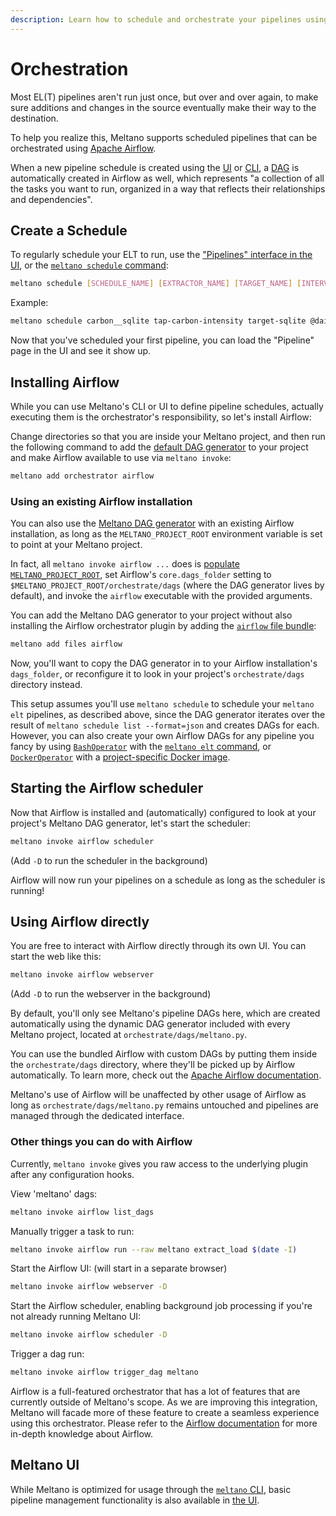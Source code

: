```yaml
---
description: Learn how to schedule and orchestrate your pipelines using Meltano and Airflow.
---
```


# Orchestration

Most EL(T) pipelines aren't run just once, but over and over again, to make sure additions and changes in the source eventually make their way to the destination.

To help you realize this, Meltano supports scheduled pipelines that can be orchestrated using [Apache Airflow](https://airflow.apache.org/).

When a new pipeline schedule is created using the [UI](/docs/ui.html) or [CLI](/docs/command-line-interface.html#schedule), a [DAG](https://airflow.apache.org/concepts.html#dags) is automatically created in Airflow as well, which represents "a collection of all the tasks you want to run, organized in a way that reflects their relationships and dependencies".

## Create a Schedule

To regularly schedule your ELT to run, use the ["Pipelines" interface in the UI](/docs/ui.html#pipeline-management), or the [`meltano schedule`  command](/docs/command-line-interface.html#schedule):

```bash
meltano schedule [SCHEDULE_NAME] [EXTRACTOR_NAME] [TARGET_NAME] [INTERVAL]
```

Example:

```bash
meltano schedule carbon__sqlite tap-carbon-intensity target-sqlite @daily
```

Now that you've scheduled your first pipeline, you can load the "Pipeline" page in the UI and see it show up.

## Installing Airflow

While you can use Meltano's CLI or UI to define pipeline schedules,
actually executing them is the orchestrator's responsibility, so let's install Airflow:

Change directories so that you are inside your Meltano project,
and then run the following command to add the
[default DAG generator](https://gitlab.com/meltano/files-airflow/-/blob/master/bundle/orchestrate/dags/meltano.py)
to your project and make Airflow available to use via `meltano invoke`:

```bash
meltano add orchestrator airflow
```

### Using an existing Airflow installation

You can also use the [Meltano DAG generator](https://gitlab.com/meltano/files-airflow/-/blob/master/bundle/orchestrate/dags/meltano.py)
with an existing Airflow installation, as long as the `MELTANO_PROJECT_ROOT` environment variable is set to point at your Meltano project.

In fact, all `meltano invoke airflow ...` does is [populate `MELTANO_PROJECT_ROOT`](/docs/configuration.html#accessing-from-plugins),
set Airflow's `core.dags_folder` setting to `$MELTANO_PROJECT_ROOT/orchestrate/dags` (where the DAG generator lives by default),
and invoke the `airflow` executable with the provided arguments.

You can add the Meltano DAG generator to your project without also installing the Airflow orchestrator plugin by adding the [`airflow` file bundle](https://gitlab.com/meltano/files-airflow):

```bash
meltano add files airflow
```

Now, you'll want to copy the DAG generator in to your Airflow installation's `dags_folder`,
or reconfigure it to look in your project's `orchestrate/dags` directory instead.

This setup assumes you'll use `meltano schedule` to schedule your `meltano elt`
pipelines, as described above, since the DAG generator iterates over the result of
`meltano schedule list --format=json` and creates DAGs for each.
However, you can also create your own Airflow DAGs for any pipeline you fancy
by using [`BashOperator`](https://airflow.apache.org/docs/apache-airflow/1.10.14/howto/operator/bash.html)
with the [`meltano elt` command](/docs/command-line-interface.html#elt), or
[`DockerOperator`](https://airflow.apache.org/docs/apache-airflow/1.10.14/_api/airflow/operators/docker_operator/index.html)
with a [project-specific Docker image](/docs/production.html#containerized-meltano-project).

## Starting the Airflow scheduler

Now that Airflow is installed and (automatically) configured to look at your project's Meltano DAG generator, let's start the scheduler:

```bash
meltano invoke airflow scheduler
```

(Add `-D` to run the scheduler in the background)

Airflow will now run your pipelines on a schedule as long as the scheduler is running!

## Using Airflow directly

You are free to interact with Airflow directly through its own UI. You can start the web like this:

```bash
meltano invoke airflow webserver
```

(Add `-D` to run the webserver in the background)

By default, you'll only see Meltano's pipeline DAGs here, which are created automatically using the dynamic DAG generator included with every Meltano project, located at `orchestrate/dags/meltano.py`.

You can use the bundled Airflow with custom DAGs by putting them inside the `orchestrate/dags` directory, where they'll be picked up by Airflow automatically. To learn more, check out the [Apache Airflow documentation](https://airflow.apache.org).

Meltano's use of Airflow will be unaffected by other usage of Airflow as long as `orchestrate/dags/meltano.py` remains untouched and pipelines are managed through the dedicated interface.

### Other things you can do with Airflow

Currently, `meltano invoke` gives you raw access to the underlying plugin after any configuration hooks.

View 'meltano' dags:

```bash
meltano invoke airflow list_dags
```

Manually trigger a task to run:

```bash
meltano invoke airflow run --raw meltano extract_load $(date -I)
```

Start the Airflow UI: (will start in a separate browser)

```bash
meltano invoke airflow webserver -D
```

Start the Airflow scheduler, enabling background job processing if you're not already running Meltano UI:

```bash
meltano invoke airflow scheduler -D
```

Trigger a dag run:

```bash
meltano invoke airflow trigger_dag meltano
```

Airflow is a full-featured orchestrator that has a lot of features that are currently outside of Meltano's scope. As we are improving this integration, Meltano will facade more of these feature to create a seamless experience using this orchestrator. Please refer to the [Airflow documentation](https://airflow.apache.org/) for more in-depth knowledge about Airflow.

## Meltano UI

While Meltano is optimized for usage through the [`meltano` CLI](/docs/command-line-interface.html),
basic pipeline management functionality is also available in [the UI](/docs/ui.html#pipelines).
